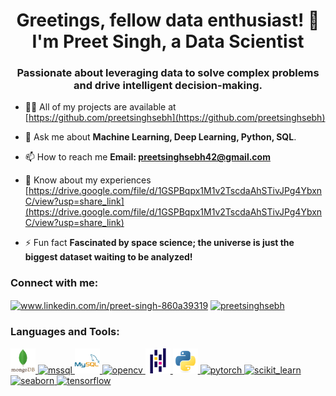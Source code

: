 <h1 align="center">Greetings, fellow data enthusiast! 🙋 I'm Preet Singh, a Data Scientist</h1>
<h3 align="center">Passionate about leveraging data to solve complex problems and drive intelligent decision-making.</h3>

- 👨‍💻 All of my projects are available at [https://github.com/preetsinghsebh](https://github.com/preetsinghsebh)

- 💬 Ask me about **Machine Learning, Deep Learning, Python, SQL**.

- 📫 How to reach me **Email: preetsinghsebh42@gmail.com**

- 📄 Know about my experiences [https://drive.google.com/file/d/1GSPBqpx1M1v2TscdaAhSTivJPg4YbxnC/view?usp=share_link](https://drive.google.com/file/d/1GSPBqpx1M1v2TscdaAhSTivJPg4YbxnC/view?usp=share_link)

- ⚡ Fun fact **Fascinated by space science; the universe is just the biggest dataset waiting to be analyzed!**

<h3 align="left">Connect with me:</h3>
<p align="left">
<a href="https://linkedin.com/in/www.linkedin.com/in/preet-singh-860a39319" target="blank"><img align="center" src="https://raw.githubusercontent.com/rahuldkjain/github-profile-readme-generator/master/src/images/icons/Social/linked-in-alt.svg" alt="www.linkedin.com/in/preet-singh-860a39319" height="30" width="40" /></a>
<a href="https://kaggle.com/preetsinghsebh" target="blank"><img align="center" src="https://raw.githubusercontent.com/rahuldkjain/github-profile-readme-generator/master/src/images/icons/Social/kaggle.svg" alt="preetsinghsebh" height="30" width="40" /></a>
</p>

<h3 align="left">Languages and Tools:</h3>
<p align="left"> <a href="https://www.mongodb.com/" target="_blank" rel="noreferrer"> <img src="https://raw.githubusercontent.com/devicons/devicon/master/icons/mongodb/mongodb-original-wordmark.svg" alt="mongodb" width="40" height="40"/> </a> <a href="https://www.microsoft.com/en-us/sql-server" target="_blank" rel="noreferrer"> <img src="https://www.svgrepo.com/show/303229/microsoft-sql-server-logo.svg" alt="mssql" width="40" height="40"/> </a> <a href="https://www.mysql.com/" target="_blank" rel="noreferrer"> <img src="https://raw.githubusercontent.com/devicons/devicon/master/icons/mysql/mysql-original-wordmark.svg" alt="mysql" width="40" height="40"/> </a> <a href="https://opencv.org/" target="_blank" rel="noreferrer"> <img src="https://www.vectorlogo.zone/logos/opencv/opencv-icon.svg" alt="opencv" width="40" height="40"/> </a> <a href="https://pandas.pydata.org/" target="_blank" rel="noreferrer"> <img src="https://raw.githubusercontent.com/devicons/devicon/2ae2a900d2f041da66e950e4d48052658d850630/icons/pandas/pandas-original.svg" alt="pandas" width="40" height="40"/> </a> <a href="https://www.python.org" target="_blank" rel="noreferrer"> <img src="https://raw.githubusercontent.com/devicons/devicon/master/icons/python/python-original.svg" alt="python" width="40" height="40"/> </a> <a href="https://pytorch.org/" target="_blank" rel="noreferrer"> <img src="https://www.vectorlogo.zone/logos/pytorch/pytorch-icon.svg" alt="pytorch" width="40" height="40"/> </a> <a href="https://scikit-learn.org/" target="_blank" rel="noreferrer"> <img src="https://upload.wikimedia.org/wikipedia/commons/0/05/Scikit_learn_logo_small.svg" alt="scikit_learn" width="40" height="40"/> </a> <a href="https://seaborn.pydata.org/" target="_blank" rel="noreferrer"> <img src="https://seaborn.pydata.org/_images/logo-mark-lightbg.svg" alt="seaborn" width="40" height="40"/> </a> <a href="https://www.tensorflow.org" target="_blank" rel="noreferrer"> <img src="https://www.vectorlogo.zone/logos/tensorflow/tensorflow-icon.svg" alt="tensorflow" width="40" height="40"/> </a> </p>



